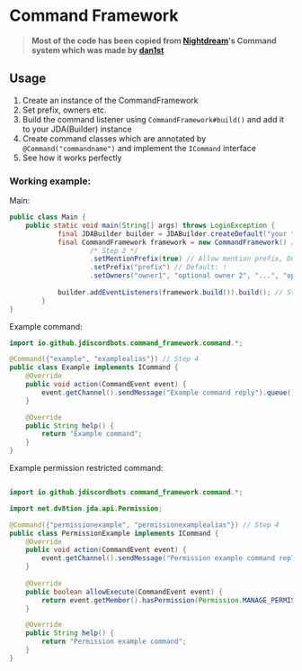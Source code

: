 # Command Framework
> **Most of the code has been copied from [Nightdream](https://github.com/JDiscordBots/Nightdream)'s Command system which was made by [dan1st](https://github.com/danthe1st)**

## Usage

1. Create an instance of the CommandFramework
2. Set prefix, owners etc.
3. Build the command listener using `CommandFramework#build()` and add it to your JDA(Builder) instance
4. Create command classes which are annotated by `@Command("commandname")` and implement the `ICommand` interface
5. See how it works perfectly

### Working example:

Main:
```java
public class Main {
    public static void main(String[] args) throws LoginException {
    		final JDABuilder builder = JDABuilder.createDefault("your token");
    		final CommandFramework framework = new CommandFramework() // Step 1
                    /* Step 2 */
    				.setMentionPrefix(true) // Allow mention prefix, Default: true
    				.setPrefix("prefix") // Default: !
    				.setOwners("owner1", "optional owner 2", "...", "optional owner n"); // Set owners for permissions system, Default: {}
    
    		builder.addEventListeners(framework.build()).build(); // Step 3
    	}
}
```

Example command:
```java
import io.github.jdiscordbots.command_framework.command.*;

@Command({"example", "examplealias"}) // Step 4
public class Example implements ICommand {
    @Override
    public void action(CommandEvent event) {
        event.getChannel().sendMessage("Example command reply").queue();
    }

    @Override
    public String help() {
        return "Example command";
    }
}
```

Example permission restricted command:
```java

import io.github.jdiscordbots.command_framework.command.*;

import net.dv8tion.jda.api.Permission;

@Command({"permissionexample", "permissionexamplealias"}) // Step 4
public class PermissionExample implements ICommand {
    @Override
    public void action(CommandEvent event) {
        event.getChannel().sendMessage("Permission example command reply").queue();
    }
    
    @Override
    public boolean allowExecute(CommandEvent event) {
        return event.getMember().hasPermission(Permission.MANAGE_PERMISSIONS); // Allow use of command only to members with manage permissions permission
    }

    @Override
    public String help() {
        return "Permission example command";
    }
}
```